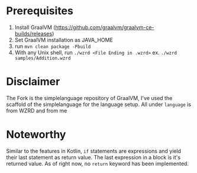 # Prerequisites
1. Install GraalVM (https://github.com/graalvm/graalvm-ce-builds/releases)
2. Set GraalVM installation as JAVA_HOME
3. run `mvn clean package -Pbuild`
4. With any Unix shell, run `./wzrd <File Ending in .wzrd>` ex. `./wzrd samples/Addition.wzrd`


# Disclaimer
The Fork is the simplelanguage repository of GraalVM, I've used the scaffold of the simplelanguage for the language setup. All under `language` is from WZRD and from me

# Noteworthy
Similar to the features in Kotlin, `if` statements are expressions and yield their last statement as return value. The last expression in a block is it's returned value. As of right now, no `return` keyword has been implemented.
